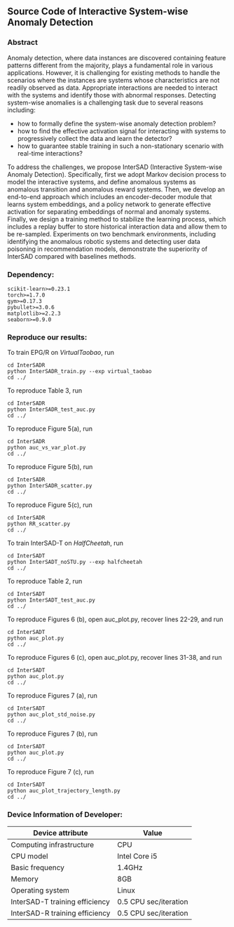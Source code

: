 ## Source Code of Interactive System-wise Anomaly Detection


### Abstract

Anomaly detection, where data instances are discovered containing feature patterns different from the majority, plays a fundamental role in various applications. 
However, it is challenging for existing methods to handle the scenarios where the instances are systems whose characteristics are not readily observed as data. 
Appropriate interactions are needed to interact with the systems and identify those with abnormal responses. 
Detecting system-wise anomalies is a challenging task due to several reasons including: 

- how to formally define the system-wise anomaly detection problem?
- how to find the effective activation signal for interacting with systems to progressively collect the data and learn the detector?
- how to guarantee stable training in such a non-stationary scenario with real-time interactions?

To address the challenges, we propose InterSAD (Interactive System-wise Anomaly Detection).
Specifically, first we adopt Markov decision process to model the interactive systems, and define anomalous systems as anomalous transition and anomalous reward systems.
Then, we develop an end-to-end approach which includes an encoder-decoder module that learns system embeddings, and a policy network to generate effective activation for separating embeddings of normal and anomaly systems. 
Finally, we design a training method to stabilize the learning process, which includes a replay buffer to store historical interaction data and allow them to be re-sampled.
Experiments on two benchmark environments, including identifying the anomalous robotic systems and detecting user data poisoning in recommendation models, demonstrate the superiority of InterSAD compared with baselines methods.


### Dependency:
````angular2html
scikit-learn>=0.23.1
torch>=1.7.0 
gym>=0.17.3
pybullet>=3.0.6
matplotlib>=2.2.3
seaborn>=0.9.0
````

### Reproduce our results:

To train EPG/R on *VirtualTaobao*, run
````angular2html
cd InterSADR
python InterSADR_train.py --exp virtual_taobao
cd ../
````

To reproduce Table 3, run 
````angular2html
cd InterSADR
python InterSADR_test_auc.py
cd ../
````

To reproduce Figure 5(a), run
````angular2html
cd InterSADR
python auc_vs_var_plot.py
cd ../
````

To reproduce Figure 5(b), run
````angular2html
cd InterSADR
python InterSADR_scatter.py
cd ../
````

To reproduce Figure 5(c), run
````angular2html
cd InterSADR
python RR_scatter.py
cd ../
````

To train InterSAD-T on *HalfCheetah*, run
````angular2html
cd InterSADT
python InterSADT_noSTU.py --exp halfcheetah
cd ../
````

To reproduce Table 2, run
````angular2html
cd InterSADT
python InterSADT_test_auc.py 
cd ../
````

To reproduce Figures 6 (b), open auc_plot.py, recover lines 22-29, and run
````angular2html
cd InterSADT
python auc_plot.py
cd ../
````

To reproduce Figures 6 (c), open auc_plot.py, recover lines 31-38, and run
````angular2html
cd InterSADT
python auc_plot.py
cd ../
````

To reproduce Figures 7 (a), run 
````angular2html
cd InterSADT
python auc_plot_std_noise.py
cd ../
````

To reproduce Figures 7 (b), run 
````angular2html
cd InterSADT
python auc_plot.py
cd ../
````

To reproduce Figure 7 (c), run
````angular2html
cd InterSADT
python auc_plot_trajectory_length.py
cd ../
````

### Device Information of Developer:

| Device attribute | Value |
| ---------------- | ----- |
| Computing infrastructure | CPU |
| CPU model | Intel Core i5 |
| Basic frequency | 1.4GHz |
| Memory | 8GB |
| Operating system | Linux |
| InterSAD-T training efficiency | 0.5 CPU sec/iteration  |
| InterSAD-R training efficiency | 0.5 CPU sec/iteration  |
